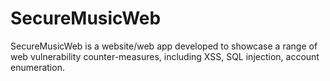 # SecureMusicWeb

SecureMusicWeb is a website/web app developed to showcase a range of web vulnerability counter-measures, including XSS, SQL injection, account enumeration.
